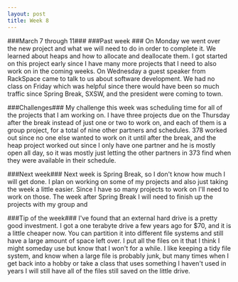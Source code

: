 ```yaml
---
layout: post
title: Week 8
---
```


###March 7 through 11###
###Past week ###
On Monday we went over the new project and what we will need to do in order to complete it. We learned about heaps and how to allocate and deallocate them. I got started on this project early since I have many more projects that I need to also work on in the coming weeks. On Wednesday a guest speaker from RackSpace came to talk to us about software development. We had no class on Friday which was helpful since there would have been so much traffic since Spring Break, SXSW, and the president were coming to town. 

###Challenges###
My challenge this week was scheduling time for all of the projects that I am working on. I have three projects due on the Thursday after the break instead of just one or two to work on, and each of them is a group project, for a total of nine other partners and schedules. 378 worked out since no one else wanted to work on it until after the break, and the heap project worked out since I only have one partner and he is mostly open all day, so it was mostly just letting the other partners in 373 find when they were available in their schedule. 

###Next week###
Next week is Spring Break, so I don't know how much I will get done. I plan on working on some of my projects and also just taking the week a little easier. Since I have so many projects to work on I'll need to work on those. The week after Spring Break I will need to finish up the projects with my group and 

###Tip of the week###
I've found that an external hard drive is a pretty good investment. I got a one terabyte drive a few years ago for $70, and it is a little cheaper now. You can partition it into different file systems and still have a large amount of space left over. I put all the files on it that I think I might someday use but know that I won't for a while. I like keeping a tidy file system, and know when a large file is probably junk, but many times when I get back into a hobby or take a class that uses something I haven't used in years I will still have all of the files still saved on the little drive. 
